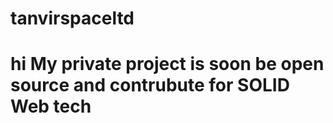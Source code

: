 # tanvirspaceltd
<h1> hi My private project is soon be open source and contrubute for SOLID Web tech<h1/>
